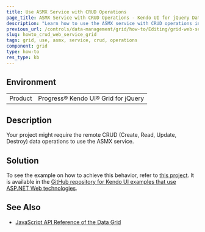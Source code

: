 ```yaml
---
title: Use ASMX Service with CRUD Operations
page_title: ASMX Service with CRUD Operations - Kendo UI for jQuery Data Grid
description: "Learn how to use the ASMX service with CRUD operations in the Kendo UI Grid for jQuery."
previous_url: /controls/data-management/grid/how-to/Editing/grid-web-service---crud
slug: howto_crud_web_service_grid
tags: grid, use, asmx, service, crud, operations
component: grid
type: how-to
res_type: kb
---
```


## Environment

<table>
	<tbody>
		<tr>
			<td>Product</td>
			<td>Progress® Kendo UI® Grid for jQuery</td>
		</tr>
	</tbody>
</table>


## Description

Your project might require the remote CRUD (Create, Read, Update, Destroy) data operations to use the ASMX service.

## Solution

To see the example on how to achieve this behavior, refer to [this project](https://github.com/telerik/kendo-examples-asp-net/tree/master/grid-web-service-crud). It is available in the [GitHub repository for Kendo UI examples that use ASP.NET Web technologies](https://github.com/telerik/kendo-examples-asp-net).

## See Also

* [JavaScript API Reference of the Data Grid](/api/javascript/ui/grid)

